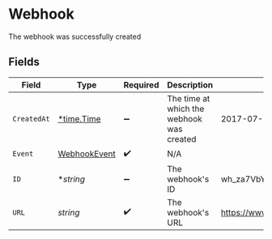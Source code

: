 # Webhook

The webhook was successfully created


## Fields

| Field                                               | Type                                                | Required                                            | Description                                         | Example                                             |
| --------------------------------------------------- | --------------------------------------------------- | --------------------------------------------------- | --------------------------------------------------- | --------------------------------------------------- |
| `CreatedAt`                                         | [*time.Time](https://pkg.go.dev/time#Time)          | :heavy_minus_sign:                                  | The time at which the webhook was created           | 2017-07-21T17:32:28Z                                |
| `Event`                                             | [WebhookEvent](../../models/shared/webhookevent.md) | :heavy_check_mark:                                  | N/A                                                 |                                                     |
| `ID`                                                | **string*                                           | :heavy_minus_sign:                                  | The webhook's ID                                    | wh_za7VbYcSQU2zRgGQXQAm-g                           |
| `URL`                                               | *string*                                            | :heavy_check_mark:                                  | The webhook's URL                                   | https://www.example.com/webhook                     |